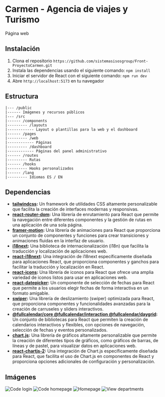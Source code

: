 # Carmen - Agencia de viajes y Turismo

Página web

## Instalación

1. Clona el repositorio `https://github.com/sistemasisosgroup/Front-ProyectoCarmen.git`
2. Instala las dependencias usando el siguiente comando: `npm install`
3. Iniciar el servidor de React con el siguiente comando: `npm run dev`
4. Abre `http://localhost:5173` en tu navegador

## Estructura

```
|--- /public
|------ Imágenes y recursos públicos
|--- /src
|------ /components
|--------- /layouts
|------------ Layout o plantillas para la web y el dashboard
|------ /pages
|--------- /web
|------------ Páginas
|--------- /dashboard
|------------ Páginas del panel administrativo
|------ /routes
|--------- Rutas
|------ /hooks
|--------- Hooks personalizados
|------ /lang
|--------- Idiomas ES / EN
```

## Dependencias

- **[tailwindcss](https://tailwindcss.com):** Un framework de utilidades CSS altamente personalizable que facilita la creación de interfaces modernas y responsivas.
- **[react-router-dom](https://reactrouter.com):** Una librería de enrutamiento para React que permite la navegación entre diferentes componentes y la gestión de rutas en una aplicación de una sola página.
- **[framer-motion](https://www.framer.com/motion/):** Una librería de animaciones para React que proporciona un conjunto de componentes y funciones para crear transiciones y animaciones fluidas en la interfaz de usuario.
- **[i18next](https://www.i18next.com/):** Una biblioteca de internacionalización (i18n) que facilita la traducción y localización de aplicaciones web.
- **[react-i18next](https://react.i18next.com/):** Una integración de i18next específicamente diseñada para aplicaciones React, que proporciona componentes y ganchos para facilitar la traducción y localización en React.
- **[react-icons](https://react-icons.github.io/react-icons/):** Una librería de iconos para React que ofrece una amplia variedad de iconos listos para usar en aplicaciones web.
- **[react-datepicker](https://github.com/Hacker0x01/react-datepicker):** Un componente de selección de fechas para React que permite a los usuarios elegir fechas de forma interactiva en un formato amigable.
- **[swiper](https://swiperjs.com/react):** Una librería de deslizamiento (swiper) optimizada para React, que proporciona componentes y funcionalidades avanzadas para la creación de carruseles y sliders interactivos.
- **[@fullcalendar/core @fullcalendar/interaction @fullcalendar/daygrid]():** Un conjunto de bibliotecas para React que permiten la creación de calendarios interactivos y flexibles, con opciones de navegación, selección de fechas y eventos personalizados.
- **[chart.js](https://www.chartjs.org/):** Una librería de gráficos altamente personalizable que permite la creación de diferentes tipos de gráficos, como gráficos de barras, de líneas y de pastel, para visualizar datos en aplicaciones web.
- **[react-chartjs-2](https://react-chartjs-2.js.org):** Una integración de Chart.js específicamente diseñada para React, que facilita el uso de Chart.js en componentes de React y proporciona opciones adicionales de configuración y personalización.

## Imágenes

![Code login](/images/screenshoots/code-login.png)
![Code homepage](/images/screenshoots/code-home.png)
![Homepage](/images/screenshoots/home.png)
![View departments](/images/screenshoots/departments.png)
